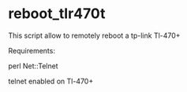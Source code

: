 # reboot_tlr470t

This script allow to remotely reboot a tp-link Tl-470+

Requirements:

perl
Net::Telnet

telnet enabled on Tl-470+


